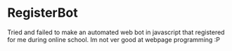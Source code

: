 # RegisterBot
Tried and failed to make an automated web bot in javascript that registered for me during online school. 
Im not ver good at webpage programming :P
